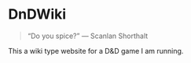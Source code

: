 # DnDWiki

> “Do you spice?” — Scanlan Shorthalt

This a wiki type website for a D&D game I am running.

